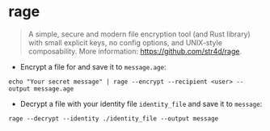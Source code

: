 # rage

> A simple, secure and modern file encryption tool (and Rust library) with small explicit keys, no config options, and UNIX-style composability.
> More information: <https://github.com/str4d/rage>.

- Encrypt a file for <user> and save it to `message.age`:

`echo "Your secret message" | rage --encrypt --recipient <user> --output message.age`

- Decrypt a file with your identity file `identity_file` and save it to `message`:

`rage --decrypt --identity ./identity_file --output message`
